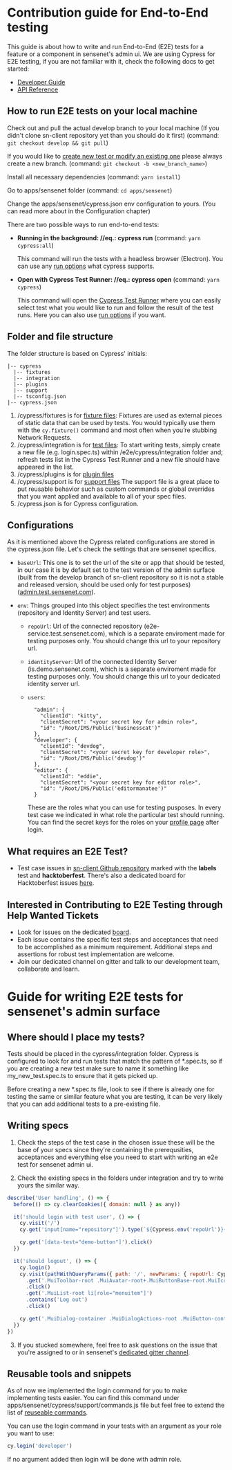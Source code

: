 # Contribution guide for End-to-End testing

This guide is about how to write and run End-to-End (E2E) tests for a feature or a component in sensenet's admin ui. We are using Cypress for E2E testing, if you are not familiar with it, check the following docs to get started:

- [Developer Guide](https://docs.cypress.io/guides/overview/why-cypress.html)
- [API Reference](https://docs.cypress.io/api/api/table-of-contents.html)

## How to run E2E tests on your local machine

Check out and pull the actual develop branch to your local machine (If you didn't clone sn-client repository yet than you should do it first) (command: `git checkout develop && git pull`)

If you would like to [create new test or modify an existing one](https://github.com/SenseNet/sensenet/blob/master/CONTRIBUTING.md#making-a-change) please always create a new branch. (command: `git checkout -b <new_branch_name>`)

Install all necessary dependencies (command: `yarn install`)

Go to apps/sensenet folder (command: `cd apps/sensenet`)

Change the apps/sensenet/cypress.json env configuration to yours. (You can read more about in the Configuration chapter)

There are two possible ways to run end-to-end tests:

- **Running in the background: //eq.: cypress run** (command: `yarn cypress:all`)

  This command will run the tests with a headless browser (Electron). You can use any [run options](https://docs.cypress.io/guides/guides/command-line.html#cypress-run) what cypress supports.

- **Open with Cypress Test Runner: //eq.: cypress open** (command: `yarn cypress`)

  This command will open the [Cypress Test Runner](https://docs.cypress.io/guides/core-concepts/test-runner.html#Overview) where you can easily select test what you would like to run and follow the result of the test runs. Here you can also use [run options](https://docs.cypress.io/guides/guides/command-line.html#cypress-open) if you want.

## Folder and file structure

The folder structure is based on Cypress' initials:

```
|-- cypress
  |-- fixtures
  |-- integration
  |-- plugins
  |-- support
  |-- tsconfig.json
|-- cypress.json
```

1. /cypress/fixtures is for [fixture files](https://docs.cypress.io/guides/core-concepts/writing-and-organizing-tests.html#Fixture-Files):
   Fixtures are used as external pieces of static data that can be used by tests.
   You would typically use them with the `cy.fixture()` command and most often when you’re stubbing Network Requests.
2. /cypress/integration is for [test files](https://docs.cypress.io/guides/core-concepts/writing-and-organizing-tests.html#Test-files):
   To start writing tests, simply create a new file (e.g. login.spec.ts) within /e2e/cypress/integration folder and;
   refresh tests list in the Cypress Test Runner and a new file should have appeared in the list.
3. /cypress/plugins is for [plugin files](https://docs.cypress.io/guides/core-concepts/writing-and-organizing-tests.html#Plugin-files)
4. /cypress/support is for [support files](https://docs.cypress.io/guides/core-concepts/writing-and-organizing-tests.html#Support-file)
   The support file is a great place to put reusable behavior such as custom commands or global overrides that you want applied and available to all of your spec files.
5. /cypress.json is for Cypress configuration.

## Configurations

As it is mentioned above the Cypress related configurations are stored in the cypress.json file. Let's check the settings that are sensenet specifics.

- `baseUrl`: This one is to set the url of the site or app that should be tested, in our case it is by default set to the test version of the admin surface (built from the develop branch of sn-client repository so it is not a stable and released version, should be used only for test purposes) ([admin.test.sensenet.com](https://admin.test.sensenet.com)).

- `env`: Things grouped into this object specifies the test environments (repository and Identity Server) and test users.

  - `repoUrl`: Url of the connected repository (e2e-service.test.sensenet.com), which is a separate enviroment made for testing purposes only. You should change this url to your repository url.

  - `identityServer`: Url of the connected Identity Server (is.demo.sensenet.com), which is a separate enviroment made for testing purposes only.
    You should change this url to your dedicated identity server url.

  - `users`:

    ```
      "admin": {
        "clientId": "kitty",
        "clientSecret": "<your secret key for admin role>",
        "id": "/Root/IMS/Public('businesscat')"
      },
      "developer": {
        "clientId": "devdog",
        "clientSecret": "<your secret key for developer role>",
        "id": "/Root/IMS/Public('devdog')"
      },
      "editor": {
        "clientId": "eddie",
        "clientSecret": "<your secret key for editor role>",
        "id": "/Root/IMS/Public('editormanatee')"
      }
    ```

    These are the roles what you can use for testing pusposes. In every test case we indicated in what role the particular test should running. You can find the secret keys for the roles on your [profile page](https://profile.sensenet.com/) after login.

## What requires an E2E Test?

- Test case issues in [sn-client Github repository](https://github.com/SenseNet/sn-client) marked with the **labels** test and **hacktoberfest**. There's also a dedicated board for Hacktoberfest issues [here](https://github.com/orgs/SenseNet/projects/7).

## Interested in Contributing to E2E Testing through Help Wanted Tickets

- Look for issues on the dedicated [board](https://github.com/orgs/SenseNet/projects/7).
- Each issue contains the specific test steps and acceptances that need to be accomplished as a minimum requirement. Additional steps and assertions for robust test implementation are welcome.
- Join our dedicated channel on gitter and talk to our development team, collaborate and learn.

# Guide for writing E2E tests for sensenet's admin surface

## Where should I place my tests?

Tests should be placed in the cypress/integration folder. Cypress is configured to look for and run tests that match the pattern of \*\.spec.ts, so if you are creating a new test make sure to name it something like my_new_test.spec.ts to ensure that it gets picked up.

Before creating a new \*\.spec.ts file, look to see if there is already one for testing the same or similar feature what you are testing, it can be very likely that you can add additional tests to a pre-existing file.

## Writing specs

1. Check the steps of the test case in the chosen issue these will be the base of your specs since they're containing the prerequsities, acceptances and everything else you need to start with writing an e2e test for sensenet admin ui.

2. Check the existing specs in the folders under integration and try to write yours the similar way.

```javascript
describe('User handling', () => {
  before(() => cy.clearCookies({ domain: null } as any))

  it('should login with test user', () => {
    cy.visit('/')
    cy.get('input[name="repository"]').type(`${Cypress.env('repoUrl')}{enter}`)

    cy.get('[data-test="demo-button"]').click()
  })

  it('should logout', () => {
    cy.login()
    cy.visit(pathWithQueryParams({ path: '/', newParams: { repoUrl: Cypress.env('repoUrl') } }))
      .get('.MuiToolbar-root .MuiAvatar-root+.MuiButtonBase-root.MuiIconButton-root')
      .click()
      .get('.MuiList-root li[role="menuitem"]')
      .contains('Log out')
      .click()

    cy.get('.MuiDialog-container .MuiDialogActions-root .MuiButton-containedPrimary').click()
  })
})
```

3. If you stucked somewhere, feel free to ask questions on the issue that you're assigned to or in sensenet's [dedicated gitter channel](https://gitter.im/SenseNet/SNaaS).

## Reusable tools and snippets

As of now we implemented the login command for you to make implementing tests easier. You can find this command under apps/sensenet/cypress/support/commands.js file but feel free to extend the list of [reuseable commands](https://docs.cypress.io/api/cypress-api/custom-commands.html).

You can use the login command in your tests with an argument as your role you want to use:

```javascript
cy.login('developer')
```

If no argument added then login will be done with admin role.
